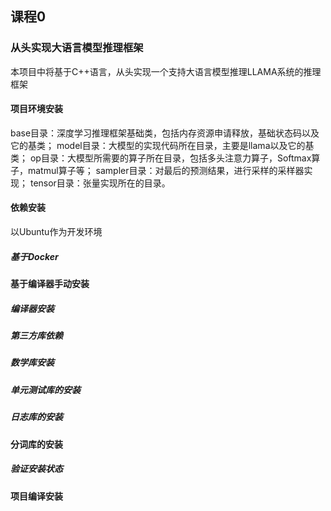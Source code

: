 ## 课程0

### 从头实现大语言模型推理框架

本项目中将基于C++语言，从头实现一个支持大语言模型推理LLAMA系统的推理框架

#### 项目环境安装

base目录：深度学习推理框架基础类，包括内存资源申请释放，基础状态码以及它的基类；
model目录：大模型的实现代码所在目录，主要是llama以及它的基类；
op目录：大模型所需要的算子所在目录，包括多头注意力算子，Softmax算子，matmul算子等；
sampler目录：对最后的预测结果，进行采样的采样器实现；
tensor目录：张量实现所在的目录。

#### 依赖安装
以Ubuntu作为开发环境
##### 基于Docker


#### 基于编译器手动安装

##### 编译器安装

##### 第三方库依赖

##### 数学库安装

##### 单元测试库的安装

##### 日志库的安装

#### 分词库的安装

##### 验证安装状态

#### 项目编译安装


